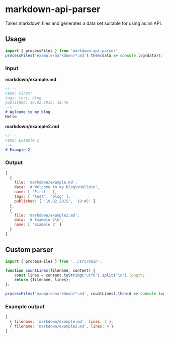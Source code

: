 # markdown-api-parser

Takes markdown files and generates a data set suitable for using as an API.

## Usage

```js
import { processFiles } from 'markdown-api-parser';
processFiles('example/markdown/*.md').then(data => console.log(data));
```


### Input

**markdown/example.md**

```md
<!---
name: First!
tags: test, blog
published: 19.02.2015, 18:45
-->
# Welcome to my blog
Hello
```

**markdown/example2.md**

```md
<!---
name: Example 2
-->
# Example 2
```

### Output

```js
[ 
  { 
    file: 'markdown/example.md',
    data: '# Welcome to my blog\nHello\n',
    name: [ 'First!' ],
    tags: [ 'test', 'blog' ],
    published: [ '19.02.2015', '18:45' ] 
  },
  { 
    file: 'markdown/example2.md',
    data: '# Example 2\n',
    name: [ 'Example 2' ] 
  } 
]
```


## Custom parser

```js
import { processFiles } from '../src/main';

function countLines(filename, content) {
    const lines = content.toString('utf8').split('\n').length;
    return {filename, lines};
};

processFiles('example/markdown/*.md', countLines).then(d => console.log(d));
```

### Example output

```js
[ 
  { filename: 'markdown/example.md', lines: 7 },
  { filename: 'markdown/example2.md', lines: 4 } 
]
```
